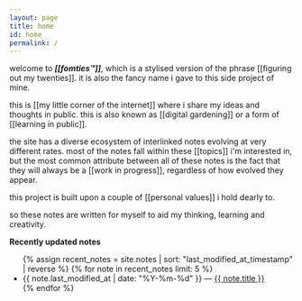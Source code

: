 ```yaml
---
layout: page
title: home
id: home
permalink: /
---
```


welcome to ***[[fomties™]]***, which is a stylised version of the phrase [[figuring out my twenties]].
it is also the fancy name i gave to this side project of mine.

this is [[my little corner of the internet]] where i share my ideas and thoughts in public. this is also known as [[digital gardening]] or a form of [[learning in public]].

the site has a diverse ecosystem of interlinked notes evolving at very different rates. most of the notes fall within these [[topics]] i'm interested in, but the most common attribute between all of these notes is the fact that they will always be a [[work in progress]], regardless of how evolved they appear.

this project is built upon a couple of [[personal values]] i hold dearly to.

so these notes are written for myself to aid my thinking, learning and creativity.

<strong>Recently updated notes</strong>

<ul>
  {% assign recent_notes = site.notes | sort: "last_modified_at_timestamp" | reverse %}
  {% for note in recent_notes limit: 5 %}
    <li>
      {{ note.last_modified_at | date: "%Y-%m-%d" }} — <a class="internal-link" href="{{ site.baseurl }}{{ note.url }}">{{ note.title }}</a>
    </li>
  {% endfor %}
</ul>

<style>
  .wrapper {
    max-width: 46em;
  }
</style>
